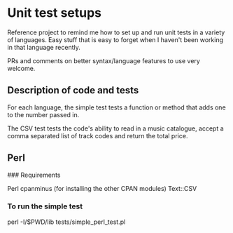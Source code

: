 # Unit test setups

Reference project to remind me how to set up and run unit tests in a variety of
languages. Easy stuff that is easy to forget when I haven't been working in that
language recently.

PRs and comments on better syntax/language features to use very welcome.

## Description of code and tests

For each language, the simple test tests a function or method that adds one to
the number passed in.

The CSV test tests the code's ability to read in a music catalogue, accept a
comma separated list of track codes and return the total price.

## Perl

### Requirements

Perl
cpanminus (for installing the other CPAN modules)
Text::CSV

### To run the simple test

perl -I/$PWD/lib tests/simple_perl_test.pl
